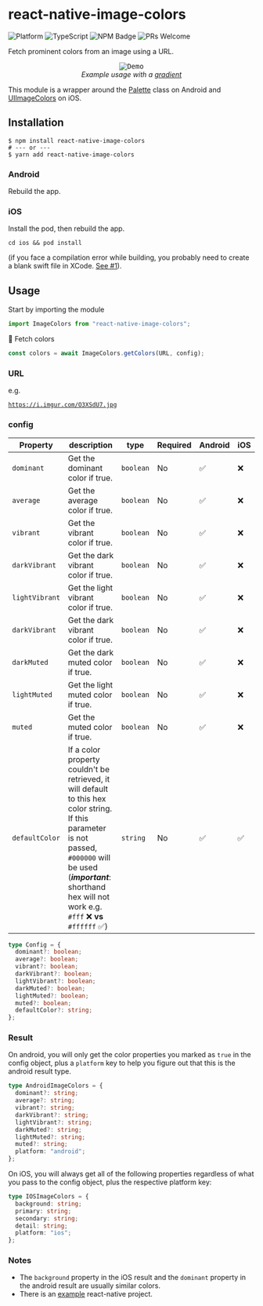 # react-native-image-colors

![Platform](https://img.shields.io/badge/platform-ios%20%7C%20android-green)
![TypeScript](https://img.shields.io/badge/typescript-typed-blue)
![NPM Badge](https://img.shields.io/npm/v/react-native-image-colors)
![PRs Welcome](https://img.shields.io/badge/PRs-welcome-%23ff69b4)

Fetch prominent colors from an image using a URL.

<p align="center" >
  <kbd>
    <img src="https://github.com/osamaq/react-native-image-colors/tree/master/example/demo.gif" title="Demo">
  </kbd>
  <br>
  <em>Example usage with a <a href="https://github.com/react-native-community/react-native-linear-gradient">gradient</a></em>
</p>

This module is a wrapper around the [Palette](https://developer.android.com/reference/androidx/palette/graphics/Palette) class on Android and [UIImageColors](https://github.com/jathu/UIImageColors) on iOS.

## Installation

```
$ npm install react-native-image-colors
# --- or ---
$ yarn add react-native-image-colors
```

### Android

Rebuild the app.

### iOS

Install the pod, then rebuild the app.

`cd ios && pod install`

(if you face a compilation error while building, you probably need to create a blank swift file in XCode. [See #1](https://github.com/osamaq/react-native-image-colors/issues/1)).

## Usage

Start by importing the module

```js
import ImageColors from "react-native-image-colors";
```

🎨 Fetch colors

```js
const colors = await ImageColors.getColors(URL, config);
```

### URL

e.g.

[`https://i.imgur.com/O3XSdU7.jpg`](https://i.imgur.com/O3XSdU7.jpg)

### config

| Property       | description                                                                                                                                                                                                                    | type      | Required | Android | iOS |
| -------------- | ------------------------------------------------------------------------------------------------------------------------------------------------------------------------------------------------------------------------------ | --------- | -------- | ------- | --- |
| `dominant`     | Get the dominant color if true.                                                                                                                                                                                                | `boolean` | No       | ✅      | ❌  |
| `average`      | Get the average color if true.                                                                                                                                                                                                 | `boolean` | No       | ✅      | ❌  |
| `vibrant`      | Get the vibrant color if true.                                                                                                                                                                                                 | `boolean` | No       | ✅      | ❌  |
| `darkVibrant`  | Get the dark vibrant color if true.                                                                                                                                                                                            | `boolean` | No       | ✅      | ❌  |
| `lightVibrant` | Get the light vibrant color if true.                                                                                                                                                                                           | `boolean` | No       | ✅      | ❌  |
| `darkVibrant`  | Get the dark vibrant color if true.                                                                                                                                                                                            | `boolean` | No       | ✅      | ❌  |
| `darkMuted`    | Get the dark muted color if true.                                                                                                                                                                                              | `boolean` | No       | ✅      | ❌  |
| `lightMuted`   | Get the light muted color if true.                                                                                                                                                                                             | `boolean` | No       | ✅      | ❌  |
| `muted`        | Get the muted color if true.                                                                                                                                                                                                   | `boolean` | No       | ✅      | ❌  |
| `defaultColor` | If a color property couldn't be retrieved, it will default to this hex color string. If this parameter is not passed, `#000000` will be used (**_important_**: shorthand hex will not work e.g. `#fff` ❌ **vs** `#ffffff` ✅) | `string`  | No       | ✅      | ✅  |

```ts
type Config = {
  dominant?: boolean;
  average?: boolean;
  vibrant?: boolean;
  darkVibrant?: boolean;
  lightVibrant?: boolean;
  darkMuted?: boolean;
  lightMuted?: boolean;
  muted?: boolean;
  defaultColor?: string;
};
```

### Result

On android, you will only get the color properties you marked as `true` in the config object, plus a `platform` key to help you figure out that this is the android result type.

```ts
type AndroidImageColors = {
  dominant?: string;
  average?: string;
  vibrant?: string;
  darkVibrant?: string;
  lightVibrant?: string;
  darkMuted?: string;
  lightMuted?: string;
  muted?: string;
  platform: "android";
};
```

On iOS, you will always get all of the following properties regardless of what you pass to the config object, plus the respective platform key:

```ts
type IOSImageColors = {
  background: string;
  primary: string;
  secondary: string;
  detail: string;
  platform: "ios";
};
```

### Notes

- The `background` property in the iOS result and the `dominant` property in the android result are usually similar colors.
- There is an [example](https://github.com/osamaq/react-native-image-colors/tree/master/example) react-native project.
